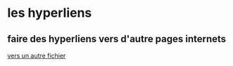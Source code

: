 # les hyperliens

## faire des hyperliens vers d'autre pages internets

[vers un autre fichier](blagues)

